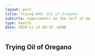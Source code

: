 ```yaml
---
layout: post
title: Trying #00: Oil of Oregano
subtitle: experiments on the self of me
type: health
date: 2018-11-23 08:33 -0500
---
```


## Trying Oil of Oregano




